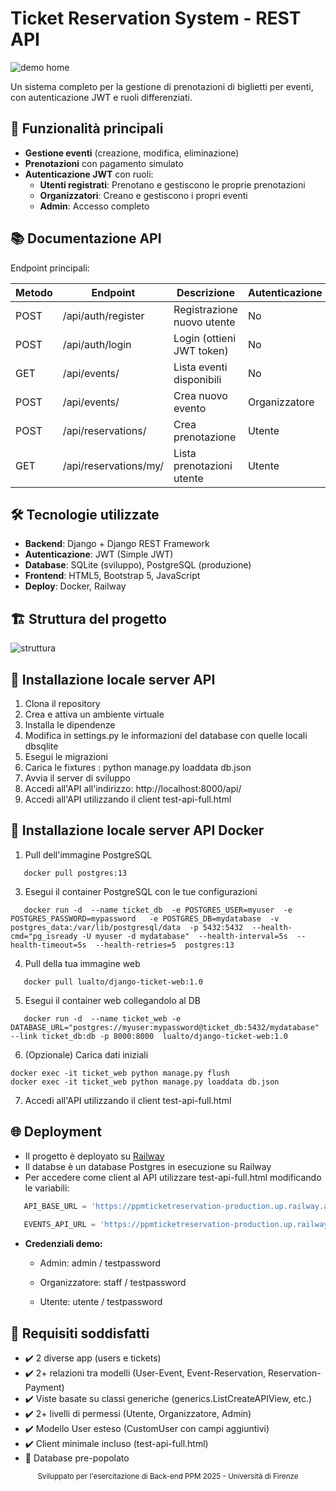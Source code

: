 # Ticket Reservation System - REST API

![demo home](https://github.com/user-attachments/assets/3548a359-df81-4d50-a679-4961ca7e23c8)

Un sistema completo per la gestione di prenotazioni di biglietti per eventi, con autenticazione JWT e ruoli differenziati.

## 🚀 Funzionalità principali

- **Gestione eventi** (creazione, modifica, eliminazione)
- **Prenotazioni** con pagamento simulato
- **Autenticazione JWT** con ruoli:
  - **Utenti registrati**: Prenotano e gestiscono le proprie prenotazioni
  - **Organizzatori**: Creano e gestiscono i propri eventi
  - **Admin**: Accesso completo

## 📚 Documentazione API

Endpoint principali:

| Metodo | Endpoint                | Descrizione                      | Autenticazione |
|--------|-------------------------|----------------------------------|----------------|
| POST   | /api/auth/register      | Registrazione nuovo utente       | No             |
| POST   | /api/auth/login         | Login (ottieni JWT token)        | No             |
| GET    | /api/events/            | Lista eventi disponibili         | No             |
| POST   | /api/events/            | Crea nuovo evento                | Organizzatore  |
| POST   | /api/reservations/      | Crea prenotazione                | Utente         |
| GET    | /api/reservations/my/   | Lista prenotazioni utente        | Utente         |


## 🛠️ Tecnologie utilizzate

- **Backend**: Django + Django REST Framework
- **Autenticazione**: JWT (Simple JWT)
- **Database**: SQLite (sviluppo), PostgreSQL (produzione)
- **Frontend**: HTML5, Bootstrap 5, JavaScript
- **Deploy**: Docker, Railway

## 🏗️ Struttura del progetto

<!-- TREEVIEW START -->
![struttura](https://github.com/user-attachments/assets/caae80d7-d33d-428a-ad81-f7345a1e3c4b)
<!-- TREEVIEW END -->


## 🚀 Installazione locale server API

1. Clona il repository
2. Crea e attiva un ambiente virtuale
3. Installa le dipendenze
4. Modifica in settings.py le informazioni del database con quelle locali dbsqlite
5. Esegui le migrazioni
6. Carica le fixtures : python manage.py loaddata db.json
7. Avvia il server di sviluppo
8. Accedi all'API all'indirizzo: http://localhost:8000/api/
9. Accedi all'API utilizzando il client test-api-full.html

## 🐳 Installazione locale server API Docker

1. Pull dell'immagine PostgreSQL
```
   docker pull postgres:13
 ```
3. Esegui il container PostgreSQL con le tue configurazioni
```
   docker run -d  --name ticket_db  -e POSTGRES_USER=myuser  -e POSTGRES_PASSWORD=mypassword   -e POSTGRES_DB=mydatabase  -v postgres_data:/var/lib/postgresql/data  -p 5432:5432  --health-cmd="pg_isready -U myuser -d mydatabase"  --health-interval=5s  --health-timeout=5s  --health-retries=5  postgres:13
```

4. Pull della tua immagine web
```
   docker pull lualto/django-ticket-web:1.0
```
5. Esegui il container web collegandolo al DB
```
   docker run -d  --name ticket_web -e DATABASE_URL="postgres://myuser:mypassword@ticket_db:5432/mydatabase" --link ticket_db:db -p 8000:8000  lualto/django-ticket-web:1.0
```
6. (Opzionale) Carica dati iniziali 
```
docker exec -it ticket_web python manage.py flush
docker exec -it ticket_web python manage.py loaddata db.json
```
7. Accedi all'API utilizzando il client test-api-full.html


## 🌐 Deployment

- Il progetto è deployato su [Railway](https://ppmticketreservation-production.up.railway.app/)
- Il databse è un database Postgres in esecuzione su Railway
- Per accedere come client al API utilizzare test-api-full.html modificando le variabili:
```js
   API_BASE_URL = 'https://ppmticketreservation-production.up.railway.app/api/auth/'
    
   EVENTS_API_URL = 'https://ppmticketreservation-production.up.railway.app/api/'
```
- **Credenziali demo:**

   - Admin: admin / testpassword
  
   - Organizzatore: staff / testpassword

   - Utente: utente / testpassword

## 🎯 Requisiti soddisfatti

- ✔️ 2 diverse app (users e tickets)
- ✔️ 2+ relazioni tra modelli (User-Event, Event-Reservation, Reservation-Payment)
- ✔️ Viste basate su classi generiche (generics.ListCreateAPIView, etc.)
- ✔️ 2+ livelli di permessi (Utente, Organizzatore, Admin)
- ✔️ Modello User esteso (CustomUser con campi aggiuntivi)
- ✔️ Client minimale incluso (test-api-full.html)
- 📄 Database pre-popolato

<div align="center"> <sub>Sviluppato per l'esercitazione di Back-end PPM 2025 - Università di Firenze</sub> </div> 
